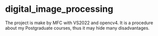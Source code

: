 # digital_image_processing
The project is make by MFC with VS2022 and opencv4. It is a procedure about my Postgraduate courses, thus it may hide many disadvantages.
